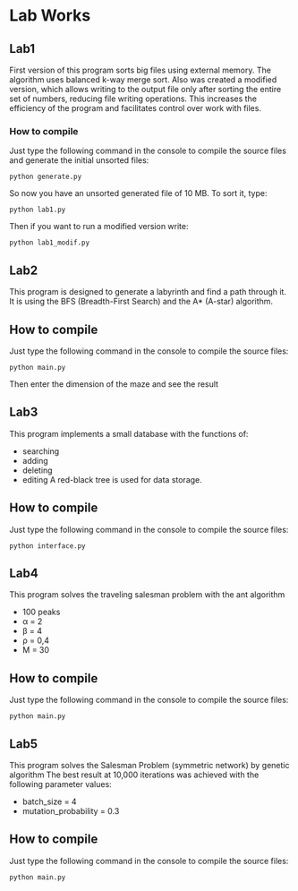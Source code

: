 # Lab Works

## Lab1
First version of this program sorts big files using external memory. The algorithm uses balanced k-way merge sort. Also was created a modified version, which allows writing to the output file only after sorting the entire set of numbers, reducing file writing operations. This increases the efficiency of the program and facilitates control over work with files.
### How to compile
Just type the following command in the console to compile the source files and generate the initial unsorted files:
~~~
python generate.py
~~~
So now you have an unsorted generated file of 10 MB. To sort it, type:
~~~
python lab1.py
~~~
Then if you want to run a modified version write:
~~~
python lab1_modif.py
~~~

## Lab2
This program is designed to generate a labyrinth and find a path through it. It is using the BFS (Breadth-First Search)  and the A* (A-star) algorithm.
## How to compile
Just type the following command in the console to compile the source files:
~~~
python main.py
~~~
Then enter the dimension of the maze and see the result

## Lab3
This program implements a small database with the functions of: 
- searching
- adding
- deleting
- editing
A red-black tree is used for data storage.
## How to compile
Just type the following command in the console to compile the source files:
~~~
python interface.py
~~~

## Lab4
This program solves the traveling salesman problem with the ant algorithm
- 100 peaks
- α = 2
- β = 4
- ρ = 0,4
- M = 30
## How to compile
Just type the following command in the console to compile the source files:
~~~
python main.py
~~~

## Lab5
This program solves the Salesman Problem (symmetric network) by genetic algorithm
The best result at 10,000 iterations was achieved with the following parameter values:
- batch_size = 4
- mutation_probability = 0.3
## How to compile
Just type the following command in the console to compile the source files:
~~~
python main.py
~~~
